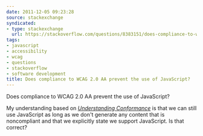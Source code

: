 ```yaml
---
date: 2011-12-05 09:23:28
source: stackexchange
syndicated:
- type: stackexchange
  url: https://stackoverflow.com/questions/8383151/does-compliance-to-wcag-2-0-aa-prevent-the-use-of-javascript
tags:
- javascript
- accessibility
- wcag
- questions
- stackoverflow
- software development
title: Does compliance to WCAG 2.0 AA prevent the use of JavaScript?
---
```


Does compliance to WCAG 2.0 AA prevent the use of JavaScript?

My understanding based on *[Understanding Conformance][1]* is that we can still use JavaScript as long as we don't generate any content that is noncompliant and that we explicitly state we support JavaScript. Is that correct?

  [1]: http://www.w3.org/TR/UNDERSTANDING-WCAG20/conformance.html